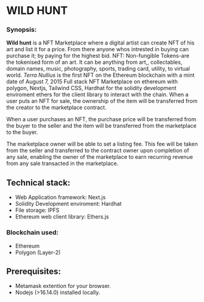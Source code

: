 # WILD HUNT

### Synopsis:
<strong>Wild hunt</strong> is a NFT Marketplace where a digital artist can create NFT of his art and list it for a price. From there anyone whos intrested in buying can purchase it; by paying for the highest bid.
NFT: Non-fungible Tokens-are the tokenised form of an art. It can be anything from art,, collectables, domain names, music, photography, sports, trading card, utility, to virtual world. <i>Terra Nullius</i> is the first NFT on the Ethereum blockchain with a mint date of August 7, 2015
Full stack NFT Marketplace on ethereum with polygon, Nextjs, Tailwind CSS,
Hardhat for the solidity development enviroment ethers for the client library to interact with the chain. When a user puts an NFT for sale, the ownership of the item will be transferred from the creator to the marketplace contract.

When a user purchases an NFT, the purchase price will be transferred from the buyer to the seller and the item will be transferred from the marketplace to the buyer.

The marketplace owner will be able to set a listing fee. This fee will be taken from the seller and transferred to the contract owner upon completion of any sale, enabling the owner of the marketplace to earn recurring revenue from any sale transacted in the marketplace.


## Technical stack:
- Web Application framework: Next.js
- Solidity Development enviroment: Hardhat
- File storage: IPFS
- Ethereum web client library: Ethers.js

### Blockchain used:
- Ethereum
- Polygon (Layer-2)


## Prerequisites: 
- Metamask extention for your browser.
- Nodejs (>16.14.0) installed locally.

